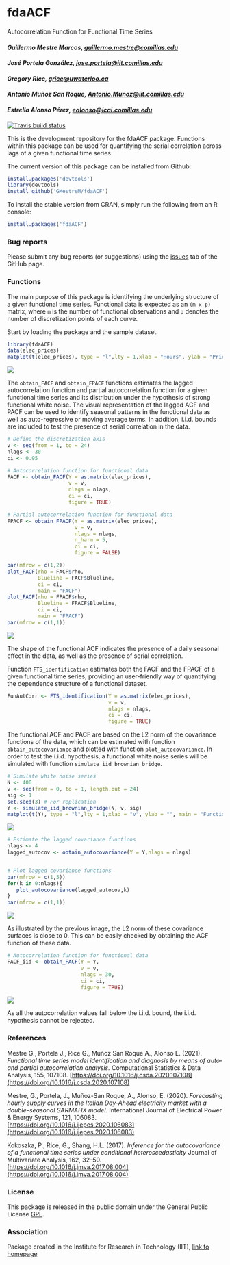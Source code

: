# fdaACF
Autocorrelation Function for Functional Time Series


#### *Guillermo Mestre Marcos, guillermo.mestre@comillas.edu*
#### *José Portela González, jose.portela@iit.comillas.edu*
#### *Gregory Rice, grice@uwaterloo.ca*
#### *Antonio Muñoz San Roque, Antonio.Munoz@iit.comillas.edu*
#### *Estrella Alonso Pérez, ealonso@icai.comillas.edu*


<!-- badges: start -->
  [![Travis build status](https://travis-ci.org/GMestreM/fdaACF.svg?branch=master)](https://travis-ci.org/GMestreM/fdaACF)
<!-- badges: end -->


This is the development repository for the fdaACF package. Functions within this package can be used for quantifying the serial correlation across lags of a given functional time series.


The current version of this package can be installed from Github:


```r
install.packages('devtools')
library(devtools)
install_github('GMestreM/fdaACF')
```

To install the stable version from CRAN, simply run the following from an R console:

```r
install.packages('fdaACF')
```

### Bug reports

Please submit any bug reports (or suggestions) using the [issues](https://github.com/GMestreM/fdaACF/issues) tab of the GitHub page.


### Functions

The main purpose of this package is identifying the underlying structure of a given functional time series. Functional data is expected as an `(m x p)` matrix, where `m` is the number of functional observations and `p` denotes the number of discretization points of each curve.


Start by loading the package and the sample dataset.


```r
library(fdaACF)
data(elec_prices)
matplot(t(elec_prices), type = "l",lty = 1,xlab = "Hours", ylab = "Price (€/MWh)")
```


![](README-files/figure-html/elec_prices.png)<!-- -->


The `obtain_FACF` and `obtain_FPACF` functions estimates the lagged autocorrelation function and partial autocorrelation function for a given functional time series and its distribution under the hypothesis of strong functional white noise. The visual representation of the lagged ACF and PACF can be used to identify seasonal patterns in the functional data as well as auto-regressive or moving average terms. In addition, i.i.d. bounds are included to test the presence of serial correlation in the data.


```r
# Define the discretization axis
v <- seq(from = 1, to = 24)
nlags <- 30
ci <- 0.95

# Autocorrelation function for functional data
FACF <- obtain_FACF(Y = as.matrix(elec_prices), 
                    v = v,
                    nlags = nlags,
                    ci = ci,
                    figure = TRUE)

# Partial autocorrelation function for functional data
FPACF <- obtain_FPACF(Y = as.matrix(elec_prices), 
                      v = v,
                      nlags = nlags,
                      n_harm = 5, 
                      ci = ci,
                      figure = FALSE)

par(mfrow = c(1,2))
plot_FACF(rho = FACF$rho,
          Blueline = FACF$Blueline,
          ci = ci,
          main = "FACF")
plot_FACF(rho = FPACF$rho,
          Blueline = FPACF$Blueline,
          ci = ci,
          main = "FPACF")
par(mfrow = c(1,1))
```


![](README-files/figure-html/FACF_FPACF_Prices.png)<!-- -->


The shape of the functional ACF indicates the presence of a daily seasonal effect in the data, as well as the presence of serial correlation.

Function `FTS_identification` estimates both the FACF and the FPACF of a given functional time series, providing an user-friendly way of quantifying the dependence structure of a functional dataset.

```r
FunAutCorr <- FTS_identification(Y = as.matrix(elec_prices), 
                                 v = v,
                                 nlags = nlags,
                                 ci = ci,
                                 figure = TRUE)
```

The functional ACF and PACF are based on the L2 norm of the covariance functions of the data, which can be estimated with function `obtain_autocovariance` and plotted with function `plot_autocovariance`. In order to test the i.i.d. hypothesis, a functional white noise series will be simulated with function `simulate_iid_brownian_bridge`.


```r
# Simulate white noise series
N <- 400
v <- seq(from = 0, to = 1, length.out = 24)
sig <- 1
set.seed(3) # For replication
Y <- simulate_iid_brownian_bridge(N, v, sig)
matplot(t(Y), type = "l",lty = 1,xlab = "v", ylab = "", main = "Functional Brownian Bridge")
```

![](README-files/figure-html/b_bridge.png)<!-- -->



```r
# Estimate the lagged covariance functions
nlags <- 4
lagged_autocov <- obtain_autocovariance(Y = Y,nlags = nlags)


# Plot lagged covariance functions
par(mfrow = c(1,5))
for(k in 0:nlags){
   plot_autocovariance(lagged_autocov,k)
}
par(mfrow = c(1,1))

```


![](README-files/figure-html/autocov_surfc.png)<!-- -->


As illustrated by the previous image, the L2 norm of these covariance surfaces is close to 0. This can be easily checked by obtaining the ACF function of these data.


```r
# Autocorrelation function for functional data
FACF_iid <- obtain_FACF(Y = Y, 
                        v = v,
                        nlags = 30,
                        ci = ci,
                        figure = TRUE)
```


![](README-files/figure-html/FACF_iid.png)<!-- -->



As all the autocorrelation values fall below the i.i.d. bound, the i.i.d. hypothesis cannot be rejected.

### References
Mestre G., Portela J., Rice G., Muñoz San Roque A., Alonso E. (2021). _Functional time series model identification and diagnosis by means of auto- and partial autocorrelation analysis._ Computational Statistics & Data Analysis, 155, 107108. [https://doi.org/10.1016/j.csda.2020.107108](https://doi.org/10.1016/j.csda.2020.107108)

Mestre, G., Portela, J., Muñoz-San Roque, A., Alonso, E. (2020). _Forecasting hourly supply curves in the Italian Day-Ahead electricity market with a double-seasonal SARMAHX model._ International Journal of Electrical Power & Energy Systems, 121, 106083. [https://doi.org/10.1016/j.ijepes.2020.106083](https://doi.org/10.1016/j.ijepes.2020.106083)

Kokoszka, P., Rice, G., Shang, H.L. (2017). _Inference for the autocovariance of a functional time series under conditional heteroscedasticity_ Journal of Multivariate Analysis, 162, 32–50. [https://doi.org/10.1016/j.jmva.2017.08.004](https://doi.org/10.1016/j.jmva.2017.08.004)

### License

This package is released in the public domain under the General Public License [GPL](https://www.gnu.org/licenses/gpl-3.0.en.html). 

### Association
Package created in the Institute for Research in Technology (IIT), [link to homepage](https://www.iit.comillas.edu/index.php.en) 

